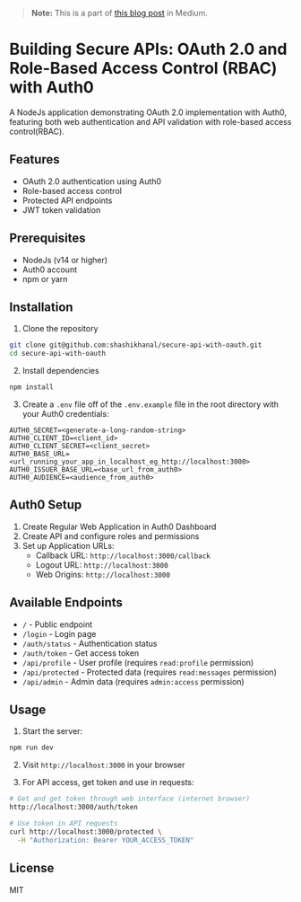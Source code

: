 > **Note:** This is a part of [this blog post](https://levelup.gitconnected.com/building-secure-apis-oauth-2-0-and-role-based-access-control-rbac-with-auth0-6e1e41e594e9) in Medium.

# Building Secure APIs: OAuth 2.0 and Role-Based Access Control (RBAC) with Auth0

A NodeJs application demonstrating OAuth 2.0 implementation with Auth0, featuring both web authentication and API validation with role-based access control(RBAC).

## Features

- OAuth 2.0 authentication using Auth0
- Role-based access control
- Protected API endpoints
- JWT token validation

## Prerequisites

- NodeJs (v14 or higher)
- Auth0 account
- npm or yarn

## Installation

1. Clone the repository
```bash
git clone git@github.com:shashikhanal/secure-api-with-oauth.git
cd secure-api-with-oauth
```

2. Install dependencies
```bash
npm install
```

3. Create a `.env` file off of the `.env.example` file in the root directory with your Auth0 credentials:
```env
AUTH0_SECRET=<generate-a-long-random-string>
AUTH0_CLIENT_ID=<client_id>
AUTH0_CLIENT_SECRET=<client_secret>
AUTH0_BASE_URL=<url_running_your_app_in_localhost_eg_http://localhost:3000>
AUTH0_ISSUER_BASE_URL=<base_url_from_auth0>
AUTH0_AUDIENCE=<audience_from_auth0>
```

## Auth0 Setup

1. Create Regular Web Application in Auth0 Dashboard
2. Create API and configure roles and permissions
3. Set up Application URLs:
   - Callback URL: `http://localhost:3000/callback`
   - Logout URL: `http://localhost:3000`
   - Web Origins: `http://localhost:3000`

## Available Endpoints

- `/` - Public endpoint
- `/login` - Login page
- `/auth/status` - Authentication status
- `/auth/token` - Get access token
- `/api/profile` - User profile (requires `read:profile` permission)
- `/api/protected` - Protected data (requires `read:messages` permission)
- `/api/admin` - Admin data (requires `admin:access` permission)

## Usage

1. Start the server:
```bash
npm run dev
```

2. Visit `http://localhost:3000` in your browser

3. For API access, get token and use in requests:
```bash
# Get and get token through web interface (internet browser)
http://localhost:3000/auth/token

# Use token in API requests
curl http://localhost:3000/protected \
  -H "Authorization: Bearer YOUR_ACCESS_TOKEN"
```

## License

MIT
